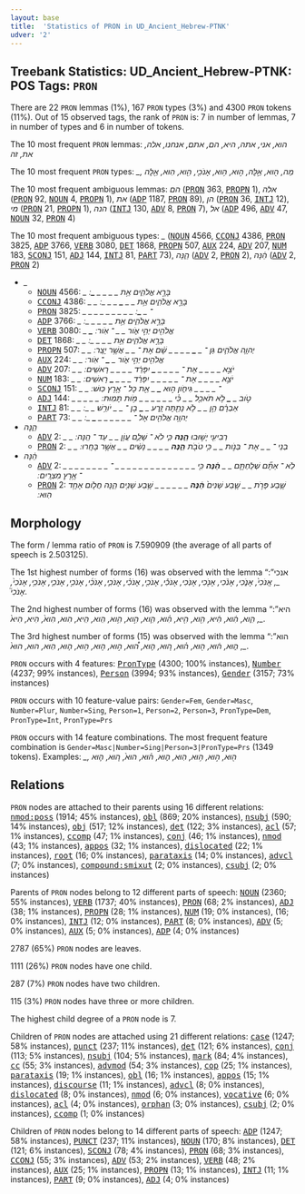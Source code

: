 ```yaml
---
layout: base
title:  'Statistics of PRON in UD_Ancient_Hebrew-PTNK'
udver: '2'
---
```


## Treebank Statistics: UD_Ancient_Hebrew-PTNK: POS Tags: `PRON`

There are 22 `PRON` lemmas (1%), 167 `PRON` types (3%) and 4300 `PRON` tokens (11%).
Out of 15 observed tags, the rank of `PRON` is: 7 in number of lemmas, 7 in number of types and 6 in number of tokens.

The 10 most frequent `PRON` lemmas: <em>הוא, אני, אתה, היא, הם, אתם, אנחנו, אלה, את, זה</em>

The 10 most frequent `PRON` types:  <em>_, מַה, ה֖וּא, אֵ֣לֶּה, ה֣וּא, ה֥וּא, אָנֹכִ֖י, הִ֖וא, הֽוּא, אֵ֖לֶּה</em>

The 10 most frequent ambiguous lemmas: <em>הם</em> (<tt><a href="hbo_ptnk-pos-PRON.html">PRON</a></tt> 363, <tt><a href="hbo_ptnk-pos-PROPN.html">PROPN</a></tt> 1), <em>אלה</em> (<tt><a href="hbo_ptnk-pos-PRON.html">PRON</a></tt> 92, <tt><a href="hbo_ptnk-pos-NOUN.html">NOUN</a></tt> 4, <tt><a href="hbo_ptnk-pos-PROPN.html">PROPN</a></tt> 1), <em>את</em> (<tt><a href="hbo_ptnk-pos-ADP.html">ADP</a></tt> 1187, <tt><a href="hbo_ptnk-pos-PRON.html">PRON</a></tt> 89), <em>הן</em> (<tt><a href="hbo_ptnk-pos-PRON.html">PRON</a></tt> 36, <tt><a href="hbo_ptnk-pos-INTJ.html">INTJ</a></tt> 12), <em>מי</em> (<tt><a href="hbo_ptnk-pos-PRON.html">PRON</a></tt> 21, <tt><a href="hbo_ptnk-pos-PROPN.html">PROPN</a></tt> 1), <em>הנה</em> (<tt><a href="hbo_ptnk-pos-INTJ.html">INTJ</a></tt> 130, <tt><a href="hbo_ptnk-pos-ADV.html">ADV</a></tt> 8, <tt><a href="hbo_ptnk-pos-PRON.html">PRON</a></tt> 7), <em>אל</em> (<tt><a href="hbo_ptnk-pos-ADP.html">ADP</a></tt> 496, <tt><a href="hbo_ptnk-pos-ADV.html">ADV</a></tt> 47, <tt><a href="hbo_ptnk-pos-NOUN.html">NOUN</a></tt> 32, <tt><a href="hbo_ptnk-pos-PRON.html">PRON</a></tt> 4)

The 10 most frequent ambiguous types:  <em>_</em> (<tt><a href="hbo_ptnk-pos-NOUN.html">NOUN</a></tt> 4566, <tt><a href="hbo_ptnk-pos-CCONJ.html">CCONJ</a></tt> 4386, <tt><a href="hbo_ptnk-pos-PRON.html">PRON</a></tt> 3825, <tt><a href="hbo_ptnk-pos-ADP.html">ADP</a></tt> 3766, <tt><a href="hbo_ptnk-pos-VERB.html">VERB</a></tt> 3080, <tt><a href="hbo_ptnk-pos-DET.html">DET</a></tt> 1868, <tt><a href="hbo_ptnk-pos-PROPN.html">PROPN</a></tt> 507, <tt><a href="hbo_ptnk-pos-AUX.html">AUX</a></tt> 224, <tt><a href="hbo_ptnk-pos-ADV.html">ADV</a></tt> 207, <tt><a href="hbo_ptnk-pos-NUM.html">NUM</a></tt> 183, <tt><a href="hbo_ptnk-pos-SCONJ.html">SCONJ</a></tt> 151, <tt><a href="hbo_ptnk-pos-ADJ.html">ADJ</a></tt> 144, <tt><a href="hbo_ptnk-pos-INTJ.html">INTJ</a></tt> 81, <tt><a href="hbo_ptnk-pos-PART.html">PART</a></tt> 73), <em>הֵ֑נָּה</em> (<tt><a href="hbo_ptnk-pos-ADV.html">ADV</a></tt> 2, <tt><a href="hbo_ptnk-pos-PRON.html">PRON</a></tt> 2), <em>הֵ֔נָּה</em> (<tt><a href="hbo_ptnk-pos-ADV.html">ADV</a></tt> 2, <tt><a href="hbo_ptnk-pos-PRON.html">PRON</a></tt> 2)


* <em>_</em>
  * <tt><a href="hbo_ptnk-pos-NOUN.html">NOUN</a></tt> 4566: <em>_ <b>_</b> בָּרָ֣א אֱלֹהִ֑ים אֵ֥ת _ <b>_</b> _ _ _ <b>_</b> ׃</em>
  * <tt><a href="hbo_ptnk-pos-CCONJ.html">CCONJ</a></tt> 4386: <em>_ _ בָּרָ֣א אֱלֹהִ֑ים אֵ֥ת _ _ <b>_</b> _ _ _ ׃</em>
  * <tt><a href="hbo_ptnk-pos-PRON.html">PRON</a></tt> 3825: <em>_ _ _ _ _ _ _ _ _ ־ _ <b>_</b> ׃</em>
  * <tt><a href="hbo_ptnk-pos-ADP.html">ADP</a></tt> 3766: <em><b>_</b> _ בָּרָ֣א אֱלֹהִ֑ים אֵ֥ת _ _ _ <b>_</b> _ _ ׃</em>
  * <tt><a href="hbo_ptnk-pos-VERB.html">VERB</a></tt> 3080: <em>_ <b>_</b> אֱלֹהִ֖ים יְהִ֣י אֹ֑ור _ _ ־ אֹֽור ׃</em>
  * <tt><a href="hbo_ptnk-pos-DET.html">DET</a></tt> 1868: <em>_ _ בָּרָ֣א אֱלֹהִ֑ים אֵ֥ת <b>_</b> _ _ _ <b>_</b> _ ׃</em>
  * <tt><a href="hbo_ptnk-pos-PROPN.html">PROPN</a></tt> 507: <em>_ _ יְהוָ֧ה אֱלֹהִ֛ים גַּן ־ _ <b>_</b> _ _ _ _ שָׁ֔ם אֶת ־ _ _ אֲשֶׁ֥ר יָצָֽר ׃</em>
  * <tt><a href="hbo_ptnk-pos-AUX.html">AUX</a></tt> 224: <em>_ _ אֱלֹהִ֖ים יְהִ֣י אֹ֑ור _ <b>_</b> ־ אֹֽור ׃</em>
  * <tt><a href="hbo_ptnk-pos-ADV.html">ADV</a></tt> 207: <em>_ _ יֹצֵ֣א _ _ _ _ אֶת ־ _ _ _ _ <b>_</b> יִפָּרֵ֔ד _ _ _ _ רָאשִֽׁים ׃</em>
  * <tt><a href="hbo_ptnk-pos-NUM.html">NUM</a></tt> 183: <em>_ _ יֹצֵ֣א _ _ _ _ אֶת ־ _ _ _ _ _ יִפָּרֵ֔ד _ _ _ <b>_</b> רָאשִֽׁים ׃</em>
  * <tt><a href="hbo_ptnk-pos-SCONJ.html">SCONJ</a></tt> 151: <em>_ _ ־ _ _ _ _ גִּיחֹ֑ון ה֣וּא <b>_</b> _ אֵ֖ת כָּל ־ אֶ֥רֶץ כּֽוּשׁ ׃</em>
  * <tt><a href="hbo_ptnk-pos-ADJ.html">ADJ</a></tt> 144: <em>_ _ _ _ _ טֹ֣וב _ <b>_</b> לֹ֥א תֹאכַ֖ל _ _ כִּ֗י _ _ _ _ _ _ מֹ֥ות תָּמֽוּת ׃</em>
  * <tt><a href="hbo_ptnk-pos-INTJ.html">INTJ</a></tt> 81: <em>_ _ אַבְרָ֔ם הֵ֣ן _ _ לֹ֥א נָתַ֖תָּה זָ֑רַע _ <b>_</b> בֶן ־ _ _ יֹורֵ֥שׁ _ _ ׃</em>
  * <tt><a href="hbo_ptnk-pos-PART.html">PART</a></tt> 73: <em>_ _ יְהוָ֥ה אֱלֹהִ֖ים אֶל ־ _ _ _ _ _ _ <b>_</b> _ ׃</em>
* <em>הֵ֑נָּה</em>
  * <tt><a href="hbo_ptnk-pos-ADV.html">ADV</a></tt> 2: <em>_ _ רְבִיעִ֖י יָשׁ֣וּבוּ <b>הֵ֑נָּה</b> כִּ֧י לֹא ־ שָׁלֵ֛ם עֲוֹ֥ן _ _ עַד ־ הֵֽנָּה ׃</em>
  * <tt><a href="hbo_ptnk-pos-PRON.html">PRON</a></tt> 2: <em>_ _ בְנֵי ־ _ _ אֶת ־ בְּנֹ֣ות _ _ כִּ֥י טֹבֹ֖ת <b>הֵ֑נָּה</b> _ _ _ _ נָשִׁ֔ים _ _ אֲשֶׁ֥ר בָּחָֽרוּ ׃</em>
* <em>הֵ֔נָּה</em>
  * <tt><a href="hbo_ptnk-pos-ADV.html">ADV</a></tt> 2: <em>_ _ לֹֽא ־ אַתֶּ֞ם שְׁלַחְתֶּ֤ם _ _ <b>הֵ֔נָּה</b> כִּ֖י _ _ _ _ _ _ _ _ _ _ _ _ _ _ ־ _ _ _ _ _ _ ־ אֶ֥רֶץ מִצְרָֽיִם ׃</em>
  * <tt><a href="hbo_ptnk-pos-PRON.html">PRON</a></tt> 2: <em>שֶׁ֧בַע פָּרֹ֣ת _ _ שֶׁ֤בַע שָׁנִים֙ <b>הֵ֔נָּה</b> _ _ _ _ _ _ שֶׁ֥בַע שָׁנִ֖ים הֵ֑נָּה חֲלֹ֖ום אֶחָ֥ד הֽוּא ׃</em>

## Morphology

The form / lemma ratio of `PRON` is 7.590909 (the average of all parts of speech is 2.503125).

The 1st highest number of forms (16) was observed with the lemma “אנכי”: <em>_, אָֽנֹכִי֙, אָנֹ֑כִי, אָנֹ֔כִי, אָנֹ֖כִי, אָנֹֽכִי, אָנֹכִ֕י, אָנֹכִ֖י, אָנֹכִ֗י, אָנֹכִ֛י, אָנֹכִ֜י, אָנֹכִ֣י, אָנֹכִ֤י, אָנֹכִ֥י, אָנֹכִי֙, אָנֹכִי֮</em>.

The 2nd highest number of forms (16) was observed with the lemma “היא”: <em>_, הִ֑וא, הִ֔וא, הִ֔יא, הִ֖וא, הִ֖יא, הִ֗וא, הִ֛וא, הִ֣וא, הִ֥וא, הִֽוא, הִֽיא, הִוא, הִוא֙, הִיא, הִיא֙</em>.

The 3rd highest number of forms (15) was observed with the lemma “הוא”: <em>_, ה֑וּא, ה֔וּא, ה֖וּא, ה֗וּא, ה֚וּא, ה֛וּא, ה֠וּא, ה֣וּא, ה֤וּא, ה֥וּא, ה֧וּא, הֽוּא, הוּא, הוּא֙</em>.

`PRON` occurs with 4 features: <tt><a href="hbo_ptnk-feat-PronType.html">PronType</a></tt> (4300; 100% instances), <tt><a href="hbo_ptnk-feat-Number.html">Number</a></tt> (4237; 99% instances), <tt><a href="hbo_ptnk-feat-Person.html">Person</a></tt> (3994; 93% instances), <tt><a href="hbo_ptnk-feat-Gender.html">Gender</a></tt> (3157; 73% instances)

`PRON` occurs with 10 feature-value pairs: `Gender=Fem`, `Gender=Masc`, `Number=Plur`, `Number=Sing`, `Person=1`, `Person=2`, `Person=3`, `PronType=Dem`, `PronType=Int`, `PronType=Prs`

`PRON` occurs with 14 feature combinations.
The most frequent feature combination is `Gender=Masc|Number=Sing|Person=3|PronType=Prs` (1349 tokens).
Examples: <em>_, ה֖וּא, ה֣וּא, ה֥וּא, הֽוּא, ה֑וּא, ה֗וּא, הוּא֙, ה֚וּא, ה֛וּא</em>


## Relations

`PRON` nodes are attached to their parents using 16 different relations: <tt><a href="hbo_ptnk-dep-nmod-poss.html">nmod:poss</a></tt> (1914; 45% instances), <tt><a href="hbo_ptnk-dep-obl.html">obl</a></tt> (869; 20% instances), <tt><a href="hbo_ptnk-dep-nsubj.html">nsubj</a></tt> (590; 14% instances), <tt><a href="hbo_ptnk-dep-obj.html">obj</a></tt> (517; 12% instances), <tt><a href="hbo_ptnk-dep-det.html">det</a></tt> (122; 3% instances), <tt><a href="hbo_ptnk-dep-acl.html">acl</a></tt> (57; 1% instances), <tt><a href="hbo_ptnk-dep-ccomp.html">ccomp</a></tt> (47; 1% instances), <tt><a href="hbo_ptnk-dep-conj.html">conj</a></tt> (46; 1% instances), <tt><a href="hbo_ptnk-dep-nmod.html">nmod</a></tt> (43; 1% instances), <tt><a href="hbo_ptnk-dep-appos.html">appos</a></tt> (32; 1% instances), <tt><a href="hbo_ptnk-dep-dislocated.html">dislocated</a></tt> (22; 1% instances), <tt><a href="hbo_ptnk-dep-root.html">root</a></tt> (16; 0% instances), <tt><a href="hbo_ptnk-dep-parataxis.html">parataxis</a></tt> (14; 0% instances), <tt><a href="hbo_ptnk-dep-advcl.html">advcl</a></tt> (7; 0% instances), <tt><a href="hbo_ptnk-dep-compound-smixut.html">compound:smixut</a></tt> (2; 0% instances), <tt><a href="hbo_ptnk-dep-csubj.html">csubj</a></tt> (2; 0% instances)

Parents of `PRON` nodes belong to 12 different parts of speech: <tt><a href="hbo_ptnk-pos-NOUN.html">NOUN</a></tt> (2360; 55% instances), <tt><a href="hbo_ptnk-pos-VERB.html">VERB</a></tt> (1737; 40% instances), <tt><a href="hbo_ptnk-pos-PRON.html">PRON</a></tt> (68; 2% instances), <tt><a href="hbo_ptnk-pos-ADJ.html">ADJ</a></tt> (38; 1% instances), <tt><a href="hbo_ptnk-pos-PROPN.html">PROPN</a></tt> (28; 1% instances), <tt><a href="hbo_ptnk-pos-NUM.html">NUM</a></tt> (19; 0% instances),  (16; 0% instances), <tt><a href="hbo_ptnk-pos-INTJ.html">INTJ</a></tt> (12; 0% instances), <tt><a href="hbo_ptnk-pos-PART.html">PART</a></tt> (8; 0% instances), <tt><a href="hbo_ptnk-pos-ADV.html">ADV</a></tt> (5; 0% instances), <tt><a href="hbo_ptnk-pos-AUX.html">AUX</a></tt> (5; 0% instances), <tt><a href="hbo_ptnk-pos-ADP.html">ADP</a></tt> (4; 0% instances)

2787 (65%) `PRON` nodes are leaves.

1111 (26%) `PRON` nodes have one child.

287 (7%) `PRON` nodes have two children.

115 (3%) `PRON` nodes have three or more children.

The highest child degree of a `PRON` node is 7.

Children of `PRON` nodes are attached using 21 different relations: <tt><a href="hbo_ptnk-dep-case.html">case</a></tt> (1247; 58% instances), <tt><a href="hbo_ptnk-dep-punct.html">punct</a></tt> (237; 11% instances), <tt><a href="hbo_ptnk-dep-det.html">det</a></tt> (121; 6% instances), <tt><a href="hbo_ptnk-dep-conj.html">conj</a></tt> (113; 5% instances), <tt><a href="hbo_ptnk-dep-nsubj.html">nsubj</a></tt> (104; 5% instances), <tt><a href="hbo_ptnk-dep-mark.html">mark</a></tt> (84; 4% instances), <tt><a href="hbo_ptnk-dep-cc.html">cc</a></tt> (55; 3% instances), <tt><a href="hbo_ptnk-dep-advmod.html">advmod</a></tt> (54; 3% instances), <tt><a href="hbo_ptnk-dep-cop.html">cop</a></tt> (25; 1% instances), <tt><a href="hbo_ptnk-dep-parataxis.html">parataxis</a></tt> (19; 1% instances), <tt><a href="hbo_ptnk-dep-obl.html">obl</a></tt> (16; 1% instances), <tt><a href="hbo_ptnk-dep-appos.html">appos</a></tt> (15; 1% instances), <tt><a href="hbo_ptnk-dep-discourse.html">discourse</a></tt> (11; 1% instances), <tt><a href="hbo_ptnk-dep-advcl.html">advcl</a></tt> (8; 0% instances), <tt><a href="hbo_ptnk-dep-dislocated.html">dislocated</a></tt> (8; 0% instances), <tt><a href="hbo_ptnk-dep-nmod.html">nmod</a></tt> (6; 0% instances), <tt><a href="hbo_ptnk-dep-vocative.html">vocative</a></tt> (6; 0% instances), <tt><a href="hbo_ptnk-dep-acl.html">acl</a></tt> (4; 0% instances), <tt><a href="hbo_ptnk-dep-orphan.html">orphan</a></tt> (3; 0% instances), <tt><a href="hbo_ptnk-dep-csubj.html">csubj</a></tt> (2; 0% instances), <tt><a href="hbo_ptnk-dep-ccomp.html">ccomp</a></tt> (1; 0% instances)

Children of `PRON` nodes belong to 14 different parts of speech: <tt><a href="hbo_ptnk-pos-ADP.html">ADP</a></tt> (1247; 58% instances), <tt><a href="hbo_ptnk-pos-PUNCT.html">PUNCT</a></tt> (237; 11% instances), <tt><a href="hbo_ptnk-pos-NOUN.html">NOUN</a></tt> (170; 8% instances), <tt><a href="hbo_ptnk-pos-DET.html">DET</a></tt> (121; 6% instances), <tt><a href="hbo_ptnk-pos-SCONJ.html">SCONJ</a></tt> (78; 4% instances), <tt><a href="hbo_ptnk-pos-PRON.html">PRON</a></tt> (68; 3% instances), <tt><a href="hbo_ptnk-pos-CCONJ.html">CCONJ</a></tt> (55; 3% instances), <tt><a href="hbo_ptnk-pos-ADV.html">ADV</a></tt> (53; 2% instances), <tt><a href="hbo_ptnk-pos-VERB.html">VERB</a></tt> (48; 2% instances), <tt><a href="hbo_ptnk-pos-AUX.html">AUX</a></tt> (25; 1% instances), <tt><a href="hbo_ptnk-pos-PROPN.html">PROPN</a></tt> (13; 1% instances), <tt><a href="hbo_ptnk-pos-INTJ.html">INTJ</a></tt> (11; 1% instances), <tt><a href="hbo_ptnk-pos-PART.html">PART</a></tt> (9; 0% instances), <tt><a href="hbo_ptnk-pos-ADJ.html">ADJ</a></tt> (4; 0% instances)

